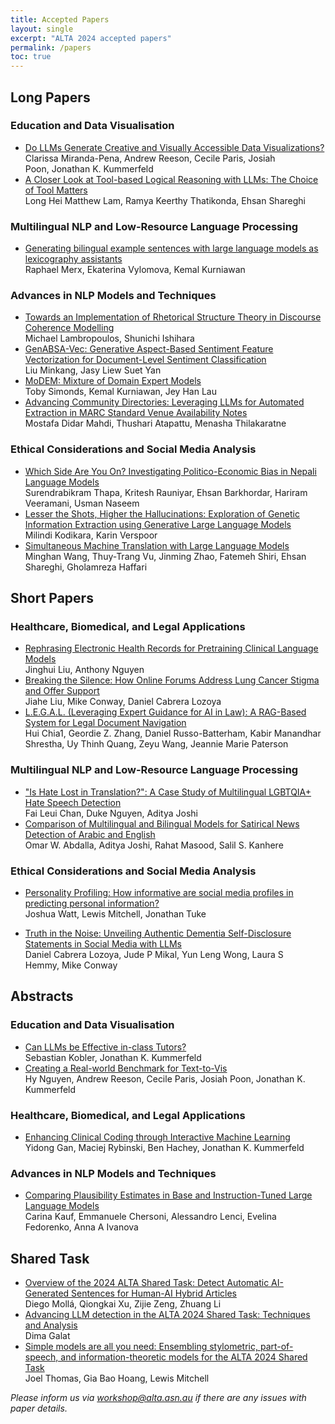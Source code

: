 ```yaml
---
title: Accepted Papers
layout: single
excerpt: "ALTA 2024 accepted papers"
permalink: /papers
toc: true
---
```


## Long Papers

### Education and Data Visualisation
- [Do LLMs Generate Creative and Visually Accessible Data Visualizations?](/assets/papers/13.pdf)  
Clarissa Miranda-Pena, Andrew Reeson, Cecile Paris, Josiah Poon, Jonathan K. Kummerfeld
- [A Closer Look at Tool-based Logical Reasoning with LLMs: The Choice of Tool Matters](/assets/papers/16.pdf)  
Long Hei Matthew Lam, Ramya Keerthy Thatikonda, Ehsan Shareghi

### Multilingual NLP and Low-Resource Language Processing
- [Generating bilingual example sentences with large language models as lexicography assistants](/assets/papers/27.pdf)  
Raphael Merx, Ekaterina Vylomova, Kemal Kurniawan

### Advances in NLP Models and Techniques
- [Towards an Implementation of Rhetorical Structure Theory in Discourse Coherence Modelling](/assets/papers/3.pdf)  
Michael Lambropoulos, Shunichi Ishihara
- [GenABSA-Vec: Generative Aspect-Based Sentiment Feature Vectorization for Document-Level Sentiment Classification](/assets/papers/15.pdf)  
Liu Minkang, Jasy Liew Suet Yan
- [MoDEM: Mixture of Domain Expert Models](/assets/papers/31.pdf)  
Toby Simonds, Kemal Kurniawan, Jey Han Lau
- [Advancing Community Directories: Leveraging LLMs for Automated Extraction in MARC Standard Venue Availability Notes](/assets/papers/37.pdf)  
Mostafa Didar Mahdi, Thushari Atapattu, Menasha Thilakaratne

### Ethical Considerations and Social Media Analysis
- [Which Side Are You On? Investigating Politico-Economic Bias in Nepali Language Models](/assets/papers/36.pdf)  
Surendrabikram Thapa, Kritesh Rauniyar, Ehsan Barkhordar, Hariram Veeramani, Usman Naseem
- [Lesser the Shots, Higher the Hallucinations: Exploration of Genetic Information Extraction using Generative Large Language Models](/assets/papers/40.pdf)  
Milindi Kodikara, Karin Verspoor
- [Simultaneous Machine Translation with Large Language Models](/assets/papers/33.pdf)  
Minghan Wang, Thuy-Trang Vu, Jinming Zhao, Fatemeh Shiri, Ehsan Shareghi, Gholamreza Haffari

## Short Papers

### Healthcare, Biomedical, and Legal Applications
- [Rephrasing Electronic Health Records for Pretraining Clinical Language Models](/assets/papers/19.pdf)  
Jinghui Liu, Anthony Nguyen
- [Breaking the Silence: How Online Forums Address Lung Cancer Stigma and Offer Support](/assets/papers/22.pdf)  
Jiahe Liu, Mike Conway, Daniel Cabrera Lozoya
- [L.E.G.A.L. (Leveraging Expert Guidance for AI in Law): A RAG-Based System for Legal Document Navigation](/assets/papers/39.pdf)  
Hui Chia1, Geordie Z. Zhang, Daniel Russo-Batterham, Kabir Manandhar Shrestha, Uy Thinh Quang, Zeyu Wang, Jeannie Marie Paterson

### Multilingual NLP and Low-Resource Language Processing
- ["Is Hate Lost in Translation?": A Case Study of Multilingual LGBTQIA+ Hate Speech Detection](/assets/papers/1.pdf)  
Fai Leui Chan, Duke Nguyen, Aditya Joshi
- [Comparison of Multilingual and Bilingual Models for Satirical News Detection of Arabic and English](/assets/papers/21.pdf)  
Omar W. Abdalla, Aditya Joshi, Rahat Masood, Salil S. Kanhere


### Ethical Considerations and Social Media Analysis
- [Personality Profiling: How informative are social media profiles in predicting personal information?](/assets/papers/5.pdf)  
Joshua Watt, Lewis Mitchell, Jonathan Tuke

- [Truth in the Noise: Unveiling Authentic Dementia Self-Disclosure Statements in Social Media with LLMs](/assets/papers/26.pdf)  
Daniel Cabrera Lozoya, Jude P Mikal, Yun Leng Wong, Laura S Hemmy, Mike Conway

## Abstracts

### Education and Data Visualisation
- [Can LLMs be Effective in-class Tutors?](/assets/papers/14.pdf)  
Sebastian Kobler, Jonathan K. Kummerfeld
- [Creating a Real-world Benchmark for Text-to-Vis](/assets/papers/12.pdf)  
Hy Nguyen, Andrew Reeson, Cecile Paris, Josiah Poon, Jonathan K. Kummerfeld

### Healthcare, Biomedical, and Legal Applications
- [Enhancing Clinical Coding through Interactive Machine Learning](/assets/papers/17.pdf)  
Yidong Gan, Maciej Rybinski, Ben Hachey, Jonathan K. Kummerfeld

### Advances in NLP Models and Techniques
- [Comparing Plausibility Estimates in Base and Instruction-Tuned Large Language Models](/assets/papers/6.pdf)  
Carina Kauf, Emmanuele Chersoni, Alessandro Lenci, Evelina Fedorenko, Anna A Ivanova

## Shared Task

- [Overview of the 2024 ALTA Shared Task: Detect Automatic AI-Generated Sentences for Human-AI Hybrid Articles](/assets/papers/shared1.pdf)  
Diego Mollá, Qiongkai Xu, Zijie Zeng, Zhuang Li
- [Advancing LLM detection in the ALTA 2024 Shared Task: Techniques and Analysis](/assets/papers/shared2.pdf)  
Dima Galat
- [Simple models are all you need: Ensembling stylometric, part-of-speech, and information-theoretic models for the ALTA 2024 Shared Task](/assets/papers/shared3.pdf)  
Joel Thomas, Gia Bao Hoang, Lewis Mitchell


*Please inform us via [workshop@alta.asn.au](mailto:workshop@alta.asn.au) if there are any issues with paper details.*
